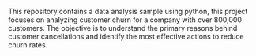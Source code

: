 This repository contains a data analysis sample using python, this project focuses on analyzing customer churn for a company with over 800,000 customers. The objective is to understand the primary reasons behind customer cancellations and identify the most effective actions to reduce churn rates.
